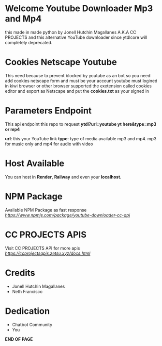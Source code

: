 # Welcome Youtube Downloader Mp3 and Mp4
 this made in made python by Jonell Hutchin Magallanes A.K.A CC PROJECTS and this alternative
 YouTube downloader since ytdlcore will completely deprecated.

 # Cookies Netscape Youtube
   <h> This need because to prevent blocked by youtube as an bot so you need add cookies netscape form 
    and must be your account youtube must logined in kiwi browser or other browser supported the exetension called cookies editor
    and export as Netscape and put the **cookies.txt** as your signed in <h>
# Parameters Endpoint 

<h> This api endpoint this repo to request **ytdl?url=youtube yt here&type=mp3 or mp4**

**url**: this your YouTube link 
**type**: type of media available mp3 and mp4. mp3 for music only and mp4 for audio with video

# Host Available
  <h> You can host in **Render**, **Railway** and even your **localhost**. <h>

# NPM Package

<h> Available NPM Package as fast response 
  *https://www.npmjs.com/package/youtube-downloader-cc-api*

# CC PROJECTS APIS

 <h> Visit CC PROJECTS API for more apis *https://ccprojectsapis.zetsu.xyz/docs.html*

# Credits
- Jonell Hutchin Magallanes
- Neth Francisco


# Dedication
- Chatbot Community
- You

**END OF PAGE**
